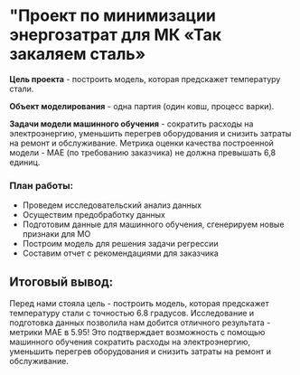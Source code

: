 # "Проект по минимизации энергозатрат для МК  «Так закаляем сталь»


  **Цель проекта** -  построить модель, которая предскажет температуру стали.
  
  **Объект моделирования** -  одна партия (один ковш, процесс варки).
  
  **Задачи модели машинного обучения** - сократить расходы на электроэнергию, уменьшить перегрев оборудования и снизить затраты на ремонт и обслуживание. Метрика оценки качества построенной модели - МАЕ (по требованию заказчика) не должна превышать 6,8 единиц.

### План работы:
- Проведем исследовательский анализ данных
- Осуществим предобработку данных
- Подготовим данные для машинного обучения, сгенерируем новые признаки для МО  
- Построим модель для решения задачи регрессии
- Составим отчет с рекомендациями для заказчика

## Итоговый вывод:

Перед нами стояла цель - построить модель, которая предскажет температуру стали с точностью 6.8 градусов. Исследование и подготовка данных позволила нам добится отличного результата - метрики МАЕ в  5.95! Это подтверждает возможность с помощью машинного обучения сократить расходы на электроэнергию, уменьшить перегрев оборудования и снизить затраты на ремонт и обслуживание.

